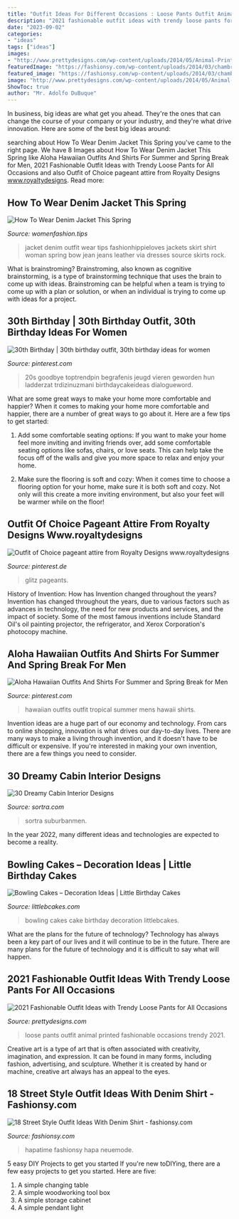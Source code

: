 ```yaml
---
title: "Outfit Ideas For Different Occasions : Loose Pants Outfit Animal Printed Fashionable Occasions Trendy 2021"
description: "2021 fashionable outfit ideas with trendy loose pants for all occasions"
date: "2023-09-02"
categories:
- "ideas"
tags: ["ideas"]
images:
- "http://www.prettydesigns.com/wp-content/uploads/2014/05/Animal-Printed-Loose-Pants.jpg"
featuredImage: "https://fashionsy.com/wp-content/uploads/2014/03/chambrayandwhite.jpg"
featured_image: "https://fashionsy.com/wp-content/uploads/2014/03/chambrayandwhite.jpg"
image: "http://www.prettydesigns.com/wp-content/uploads/2014/05/Animal-Printed-Loose-Pants.jpg"
ShowToc: true
author: "Mr. Adolfo DuBuque"
---
```



In business, big ideas are what get you ahead. They're the ones that can change the course of your company or your industry, and they're what drive innovation. Here are some of the best big ideas around:

	

		
searching about How To Wear Denim Jacket This Spring you've came to the right page. We have 8 Images about How To Wear Denim Jacket This Spring like Aloha Hawaiian Outfits And Shirts For Summer and Spring Break for Men, 2021 Fashionable Outfit Ideas with Trendy Loose Pants for All Occasions and also Outfit of Choice pageant attire from Royalty Designs www.royaltydesigns. Read more:
		
    
## How To Wear Denim Jacket This Spring

<img loading=lazy src="http://www.womenfashion.tips/wp-content/uploads/2015/03/img_5333.jpg" onerror="this.onerror=null;this.src='https://tse4.mm.bing.net/th?id=OIP.oI8IjQKhxkEt_L7pmwhbvAHaLH&amp;pid=15.1';" alt="How To Wear Denim Jacket This Spring">

_Source: womenfashion.tips_

>jacket denim outfit wear tips fashionhippieloves jackets skirt shirt woman spring bow jean jeans leather via dresses source skirts rock. 

	

What is brainstroming?
Brainstroming, also known as cognitive brainstorming, is a type of brainstorming technique that uses the brain to come up with ideas. Brainstroming can be helpful when a team is trying to come up with a plan or solution, or when an individual is trying to come up with ideas for a project.

    
## 30th Birthday | 30th Birthday Outfit, 30th Birthday Ideas For Women

<img loading=lazy src="https://i.pinimg.com/736x/b6/93/99/b6939921abfe9d77e9c3b4772d88c8d1.jpg" onerror="this.onerror=null;this.src='https://tse2.mm.bing.net/th?id=OIP.R15IILNFMdPDh28HvwZDOAHaLt&amp;pid=15.1';" alt="30th Birthday | 30th birthday outfit, 30th birthday ideas for women">

_Source: pinterest.com_

>20s goodbye toptrendpin begrafenis jeugd vieren geworden hun ladderzat trdizinuzmani birthdaycakeideas dialogueword. 

	

What are some great ways to make your home more comfortable and happier?
When it comes to making your home more comfortable and happier, there are a number of great ways to go about it. Here are a few tips to get started:
1. Add some comfortable seating options: If you want to make your home feel more inviting and inviting friends over, add some comfortable seating options like sofas, chairs, or love seats. This can help take the focus off of the walls and give you more space to relax and enjoy your home.

2. Make sure the flooring is soft and cozy: When it comes time to choose a flooring option for your home, make sure it is both soft and cozy. Not only will this create a more inviting environment, but also your feet will be warmer while on the floor!


    
## Outfit Of Choice Pageant Attire From Royalty Designs Www.royaltydesigns

<img loading=lazy src="https://i.pinimg.com/736x/3f/27/9a/3f279a52f207235029404d08214bf568--beauty-pageant-pageant-dresses.jpg" onerror="this.onerror=null;this.src='https://tse2.mm.bing.net/th?id=OIP.-NgOuVtm9AkjB9rR_EauNAHaLH&amp;pid=15.1';" alt="Outfit of Choice pageant attire from Royalty Designs www.royaltydesigns">

_Source: pinterest.de_

>glitz pageants. 

	

History of Invention: How has Invention changed throughout the years?
Invention has changed throughout the years, due to various factors such as advances in technology, the need for new products and services, and the impact of society. Some of the most famous inventions include Standard Oil's oil painting projector, the refrigerator, and Xerox Corporation's photocopy machine.

    
## Aloha Hawaiian Outfits And Shirts For Summer And Spring Break For Men

<img loading=lazy src="https://i.pinimg.com/736x/7a/f3/03/7af3039a43e1debf1c40f7f8d9c842f8.jpg" onerror="this.onerror=null;this.src='https://tse3.mm.bing.net/th?id=OIP.26FgQycNafz4HEwG0YsmYQHaLL&amp;pid=15.1';" alt="Aloha Hawaiian Outfits And Shirts For Summer and Spring Break for Men">

_Source: pinterest.com_

>hawaiian outfits outfit tropical summer mens hawaii shirts. 

	

Invention ideas are a huge part of our economy and technology. From cars to online shopping, innovation is what drives our day-to-day lives. There are many ways to make a living through invention, and it doesn't have to be difficult or expensive. If you're interested in making your own invention, there are a few things you need to consider.

    
## 30 Dreamy Cabin Interior Designs

<img loading=lazy src="https://www.sortra.com/wp-content/uploads/2014/07/log-cabin-interior-design03.jpg" onerror="this.onerror=null;this.src='https://tse1.mm.bing.net/th?id=OIP.QM4MRPiv6mZNftBsnVsH1AHaKy&amp;pid=15.1';" alt="30 Dreamy Cabin Interior Designs">

_Source: sortra.com_

>sortra suburbanmen. 

	

In the year 2022, many different ideas and technologies are expected to become a reality.

    
## Bowling Cakes – Decoration Ideas | Little Birthday Cakes

<img loading=lazy src="http://www.littlebcakes.com/wp-content/uploads/2014/01/Bowling-Cakes-Pictures.jpg" onerror="this.onerror=null;this.src='https://tse4.mm.bing.net/th?id=OIP.5_vIGkXHRHwtFAr5SDXHbAHaJ4&amp;pid=15.1';" alt="Bowling Cakes – Decoration Ideas | Little Birthday Cakes">

_Source: littlebcakes.com_

>bowling cakes cake birthday decoration littlebcakes. 

	

What are the plans for the future of technology?
Technology has always been a key part of our lives and it will continue to be in the future. There are many plans for the future of technology and it is difficult to say what will happen.

    
## 2021 Fashionable Outfit Ideas With Trendy Loose Pants For All Occasions

<img loading=lazy src="http://www.prettydesigns.com/wp-content/uploads/2014/05/Animal-Printed-Loose-Pants.jpg" onerror="this.onerror=null;this.src='https://tse2.mm.bing.net/th?id=OIP.lzkDcB6j6p9DhK-d2xpBIwHaKt&amp;pid=15.1';" alt="2021 Fashionable Outfit Ideas with Trendy Loose Pants for All Occasions">

_Source: prettydesigns.com_

>loose pants outfit animal printed fashionable occasions trendy 2021. 

	

Creative art is a type of art that is often associated with creativity, imagination, and expression. It can be found in many forms, including fashion, advertising, and sculpture. Whether it is created by hand or machine, creative art always has an appeal to the eyes.

    
## 18 Street Style Outfit Ideas With Denim Shirt - Fashionsy.com

<img loading=lazy src="https://fashionsy.com/wp-content/uploads/2014/03/chambrayandwhite.jpg" onerror="this.onerror=null;this.src='https://tse3.mm.bing.net/th?id=OIP.Kjs65FZ1bmfb20iWlHA1FgHaLE&amp;pid=15.1';" alt="18 Street Style Outfit Ideas With Denim Shirt - fashionsy.com">

_Source: fashionsy.com_

>hapatime fashionsy hapa neuemode. 

	

5 easy DIY Projects to get you started
If you're new toDIYing, there are a few easy projects to get you started. Here are five: 
1. A simple changing table 
2. A simple woodworking tool box 
3. A simple storage cabinet 
4. A simple pendant light 

